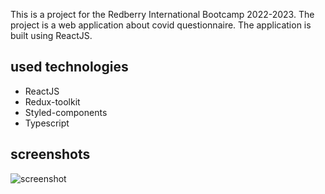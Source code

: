 This is a project for the Redberry International Bootcamp 2022-2023. The project is a web application about covid questionnaire. The application is built using ReactJS.

## used technologies

- ReactJS
- Redux-toolkit
- Styled-components
- Typescript

## screenshots

![screenshot]('./public/firstpage.png')
